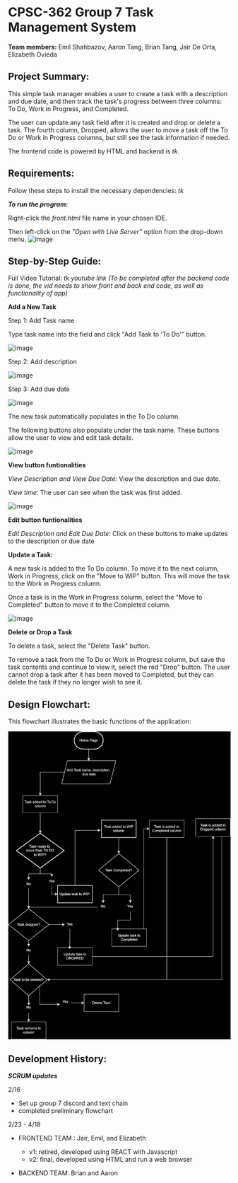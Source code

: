 # CPSC-362 Group 7 Task Management System
**Team members:** Emil Shahbazov, Aaron Tang, Brian Tang, Jair De Orta, Elizabeth Ovieda


## Project Summary:
This simple task manager enables a user to create a task with a description and due date, and then track the task's progress between three columns: To Do, Work in Progress, and Completed. 

The user can update any task field after it is created and drop or delete a task. The fourth column, Dropped, allows the user to move a task off the To Do or Work in Progress columns, but still see the task information if needed. 

The frontend code is powered by HTML and backend is _tk_. 

## Requirements:
Follow these steps to install the necessary dependencies:
_tk_ 

	
***To run the program:***

Right-click the _front.html_ file name in your chosen IDE. 

Then left-click on the _"Open with Live Server"_ option from the drop-down menu. 
![image](https://github.com/eliO160/CPSC-362-Group-7-Task-Management-System-/assets/142848584/73346c07-3d2b-4b05-86ba-012ab86d3cdc)

## Step-by-Step Guide:

Full Video Tutorial: _tk youtube link (To be completed after the backend code is done, the vid needs to show front and back end code, as well as functionality of app)_

**Add a New Task**

Step 1: Add Task name

Type task name into the field and click "Add Task to 'To Do'" button.

![image](https://github.com/eliO160/CPSC-362-Group-7-Task-Management-System-/assets/142848584/6309dad2-c6b1-4c31-8160-60b809f62146)

Step 2: Add description


![image](https://github.com/eliO160/CPSC-362-Group-7-Task-Management-System-/assets/142848584/5500818f-bd13-4714-a157-3173a4796e3c)



Step 3: Add due date


![image](https://github.com/eliO160/CPSC-362-Group-7-Task-Management-System-/assets/142848584/c1018144-63de-4e9d-82ce-0651da5fde65)


The new task automatically populates in the To Do column. 

The following buttons also populate under the task name. These buttons allow the user to view and edit task details.


![image](https://github.com/eliO160/CPSC-362-Group-7-Task-Management-System-/assets/142848584/bc8fdcef-f02f-43b2-b991-78c6760f3237)



**View button funtionalities**

_View Description and View Due Date:_ View the description and due date.


_View time:_ The user can see when the task was first added.


 ![image](https://github.com/eliO160/CPSC-362-Group-7-Task-Management-System-/assets/142848584/02f0af5c-5e84-4562-920c-77a314e74aa9)


**Edit button funtionalities**


_Edit Description and Edit Due Date:_ Click on these buttons to make updates to the description or due date


**Update a Task:**


A new task is added to the To Do column. To move it to the next column, Work in Progress, click on the "Move to WIP" button. This will move the task to the Work in Progress column. 

Once a task is in the Work in Progress column, select the "Move to Completed" button to move it to the Completed column. 


![image](https://github.com/eliO160/CPSC-362-Group-7-Task-Management-System-/assets/142848584/be71ae12-f8a0-49aa-aaf6-41cdc68aab71)



**Delete or Drop a Task**

To delete a task, select the "Delete Task" button. 

To remove a task from the To Do or Work in Progress column, but save the task contents and continue to view it, select the red "Drop" button. The user cannot drop a task after it has been moved to Completed, but they can delete the task if they no longer wish to see it. 


## Design Flowchart:

This flowchart illustrates the basic functions of the application:   

![Flowchart](https://github.com/eliO160/CPSC-362-Group-7-Task-Management-System-/blob/Updated-Documentation/Updated%20final.drawio.svg)


## Development History:
***SCRUM updates***

2/16
- Set up group 7 discord and text chain
- completed preliminary flowchart

2/23 - 4/18
- FRONTEND TEAM : Jair, Emil, and Elizabeth
  	- v1: retired, developed using REACT with Javascript
  	- v2: final, developed using HTML and run a web browser
     
- BACKEND TEAM: Brian and Aaron




      
